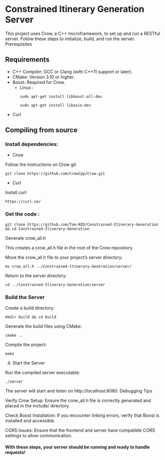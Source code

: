 # Constrained Itinerary Generation Server

This project uses Crow, a C++ microframework, to set up and run a RESTful server. Follow these steps to initialize, build, and run the server.
Prerequisites

## Requirements
- C++ Compiler: GCC or Clang (with C++11 support or later).
- CMake: Version 3.10 or higher.
- Boost: Required for Crow.
    - Linux : 
        ```
        sudo apt-get install libboost-all-dev

        sudo apt-get install libasio-dev
        ```
- Curl
    
## Compiling from source
### Install dependencies:
- Crow

Follow the instructions on Crow git

    git clone https://github.com/CrowCpp/Crow.git

- Curl

Install curl   

    https://curl.se/


### Get the code :

    git clone https://github.com/Tom-NID/Constrained-Itinerary-Generation && cd Constrained-Itinerary-Generation

Generate crow_all.h

This creates a crow_all.h file in the root of the Crow repository.

Move the crow_all.h file to your project’s server directory:

    mv crow_all.h ../Constrained-Itinerary-Generation/server/

Return to the server directory:

    cd ../Constrained-Itinerary-Generation/server

### Build the Server

Create a build directory:

    mkdir build && cd build

Generate the build files using CMake:

    cmake ..

Compile the project:

    make

4. Start the Server

Run the compiled server executable:

    ./server

The server will start and listen on http://localhost:8080.
Debugging Tips

Verify Crow Setup: Ensure the crow_all.h file is correctly generated and placed in the include/ directory.

Check Boost Installation: If you encounter linking errors, verify that Boost is installed and accessible.

CORS Issues: Ensure that the frontend and server have compatible CORS settings to allow communication.

#### With these steps, your server should be running and ready to handle requests!
